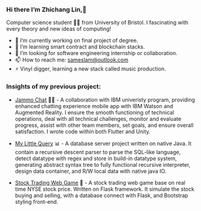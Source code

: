 ### Hi there I’m Zhichang Lin,👋

Computer science student 🧑‍🎓 from University of Bristol. I fascinating with every theory and new ideas of computing!

- 🔭 I’m currently working on final project of degree.
- 🌱 I’m learning smart contract and blockchain stacks.
- 💬 I’m looking for software engineering internship or collaboration.
- 📫 How to reach me: sameslam@outlook.com
- ⚡ Vinyl digger, learning a new stack called music production.

### Insights of my previous project:
* [Jammo Chat](https://github.com/UoB-IBM-TextMessaging-Team/JammoChat) 🤖💬 -  A collaboration with IBM univeristy program, providing enhanced chatting experience mobile app with IBM Watson and Augmented Reality. I ensure the smooth functioning of technical operations, deal with all technical challenges, monitor and evaluate progress, assist with other team members, set goals, and ensure overall satisfaction. I wrote code within both Flutter and Unity.

* [My Little Query](https://github.com/Cheong43/MyLittleQuery) 📊 -  A database server project written on native Java. It contain a recursive descent parser to parse the SQL-like language, detect datatype with regex and store in build-in datatype system, generating abstract syntax tree to fully functional recursive interpreter, design data container, and R/W local data with native java IO.

* [Stock Trading Web Game](https://github.com/Cheong43/Stock_trading_game) 🤑 -  A stock trading web game base on real time NYSE stock price. Written on Flask framework. It simulate the stock buying and selling, with a database connect with Flask, and Bootstrap styling front-end.
